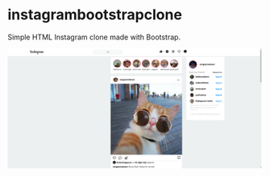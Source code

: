 # instagrambootstrapclone
Simple HTML Instagram clone made with Bootstrap.

![alt text](<img/Ekran görüntüsü 2024-03-29 211834.png>)